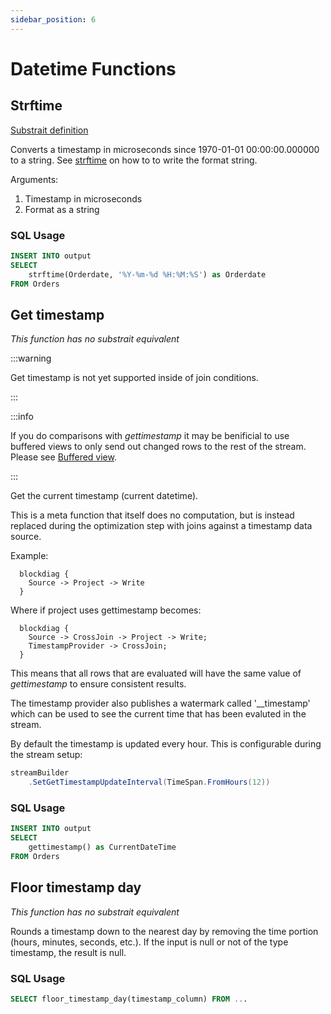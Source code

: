 ```yaml
---
sidebar_position: 6
---
```


# Datetime Functions

## Strftime

[Substrait definition](https://substrait.io/extensions/functions_datetime/#strftime)

Converts a timestamp in microseconds since 1970-01-01 00:00:00.000000 to a string.
See [strftime](https://man7.org/linux/man-pages/man3/strftime.3.html) on how to to write the format string.

Arguments:

1. Timestamp in microseconds
2. Format as a string

### SQL Usage

```sql
INSERT INTO output
SELECT
    strftime(Orderdate, '%Y-%m-%d %H:%M:%S') as Orderdate
FROM Orders
```

## Get timestamp

*This function has no substrait equivalent*

:::warning

Get timestamp is not yet supported inside of join conditions.

:::

:::info

If you do comparisons with *gettimestamp* it may be benificial to use buffered views to only send out changed rows to the rest of the stream.
Please see [Buffered view](/docs/sql/createview#buffered-view).

:::

Get the current timestamp (current datetime).

This is a meta function that itself does no computation, but is instead replaced during the optimization step with
joins against a timestamp data source.

Example:

```kroki type=blockdiag
  blockdiag {
    Source -> Project -> Write
  }
```

Where if project uses gettimestamp becomes:

```kroki type=blockdiag
  blockdiag {
    Source -> CrossJoin -> Project -> Write;
    TimestampProvider -> CrossJoin;
  }
```

This means that all rows that are evaluated will have the same value of *gettimestamp* to ensure consistent results.

The timestamp provider also publishes a watermark called '__timestamp' which can be used to see the current time that has been evaluted in the stream.

By default the timestamp is updated every hour. This is configurable during the stream setup:

```csharp
streamBuilder
    .SetGetTimestampUpdateInterval(TimeSpan.FromHours(12))
```

### SQL Usage

```sql
INSERT INTO output
SELECT
    gettimestamp() as CurrentDateTime
FROM Orders
```

## Floor timestamp day

*This function has no substrait equivalent*

Rounds a timestamp down to the nearest day by removing the time portion (hours, minutes, seconds, etc.). If the input is null or not of the type timestamp, the result is null.

### SQL Usage

```sql
SELECT floor_timestamp_day(timestamp_column) FROM ...
```